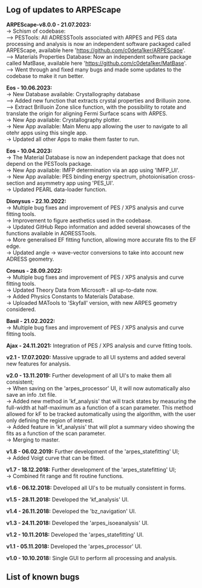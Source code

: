 ## Log of updates to ARPEScape
**ARPEScape-v8.0.0 - 21.07.2023:**  
-> Schism of codebase:  
--> PESTools: All ADRESSTools associated with ARPES and PES data processing and analysis is now an independent software packaged called ARPEScape, available here 'https://github.com/c0deta1ker/ARPEScape'.  
--> Materials Properties Database: Now an independent software package called MatBase, available here 'https://github.com/c0deta1ker/MatBase'.  
--> Went through and fixed many bugs and made some updates to the codebase to make it run better.

**Eos - 10.06.2023:**   
-> New Database available: Crystallography database  
--> Added new function that extracts crystal properties and Brilluoin zone.  
--> Extract Brilluoin Zone slice function, with the possibility to rotate and translate the origin for aligning Fermi Surface scans with ARPES.  
-> New App available: Crystallography plotter.   
-> New App available: Main Menu app allowing the user to navigate to all otehr apps using this single app.  
-> Updated all other Apps to make them faster to run.  

**Eos - 10.04.2023:**   
-> The Material Database is now an independent package that does not depend on the PESTools package.  
-> New App available: IMFP determination via an app using 'IMFP_UI'.  
-> New App available: PES binding energy spectrum, photoionisation cross-section and asymmetry app using 'PES_UI'.  
-> Updated PEARL data-loader function.  

**Dionysus - 22.10.2022:**   
-> Multiple bug fixes and improvement of PES / XPS analysis and curve fitting tools.  
-> Improvement to figure aesthetics used in the codebase.  
-> Updated GitHub Repo information and added several showcases of the functions available in ADRESSTools.  
-> More generalised EF fitting function, allowing more accurate fits to the EF edge.  
-> Updated angle -> wave-vector conversions to take into account new ADRESS geometry.  

**Cronus - 28.09.2022:**   
-> Multiple bug fixes and improvement of PES / XPS analysis and curve fitting tools.  
-> Updated Theory Data from Microsoft - all up-to-date now.  
-> Added Physics Constants to Materials Database.  
-> Uploaded MATools to 'Skyfall' version, with new ARPES geometry considered.  

**Basil - 21.02.2022:**   
-> Multiple bug fixes and improvement of PES / XPS analysis and curve fitting tools.  

**Ajax - 24.11.2021:** Integration of PES / XPS analysis and curve fitting tools.  

**v2.1 - 17.07.2020:** Massive upgrade to all UI systems and added several new features for analysis.  

**v2.0 - 13.11.2019:** Further development of all UI's to make them all consistent;  
-> When saving on the 'arpes_processor' UI, it will now automatically also save an info .txt file.  
-> Added new method in 'kf_analysis' that will track states by measuring the full-width at half-maximum as a function of a scan parameter. This method allowed for kF to be tracked automatically using the algorithm, with the user only defining the region of interest.  
-> Added feature in 'kf_analysis' that will plot a summary video showing the fits as a function of the scan parameter.  
-> Merging to master.

**v1.8 - 06.02.2019:** Further development of the 'arpes_statefitting' UI;  
	-> Added Voigt curve that can be fitted.  

**v1.7 - 18.12.2018:** Further development of the 'arpes_statefitting' UI;  
	-> Combined fit range and fit routine functions.  

**v1.6 - 06.12.2018:** Developed all UI's to be mutually consistent in forms.  

**v1.5 - 28.11.2018:** Developed the 'kf_analysis' UI.  

**v1.4 - 26.11.2018:** Developed the 'bz_navigation' UI.  

**v1.3 - 24.11.2018:** Developed the 'arpes_isoeanalysis' UI.  

**v1.2 - 10.11.2018:** Developed the 'arpes_statefitting' UI.  

**v1.1 - 05.11.2018:** Developed the 'arpes_processor' UI.  

**v1.0 - 10.10.2018:** Single GUI to perform all processing and analysis.  

## List of known bugs
